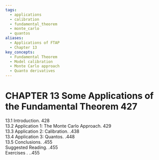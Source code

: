 ```yaml
---
tags:
  - applications
  - calibration
  - fundamental_theorem
  - monte_carlo
  - quantos
aliases:
  - Applications of FTAP
  - Chapter 13
key_concepts:
  - Fundamental Theorem
  - Model calibration
  - Monte Carlo approach
  - Quanto derivatives
---
```


# CHAPTER 13  Some Applications of the Fundamental Theorem 427  

13.1 Introduction. 428   
13.2 Application 1: The Monte Carlo Approach. 429   
13.3 Application 2: Calibration. .438   
13.4 Application 3: Quantos. .448   
13.5 Conclusions. .455   
Suggested Reading. .455   
Exercises . ..455  
